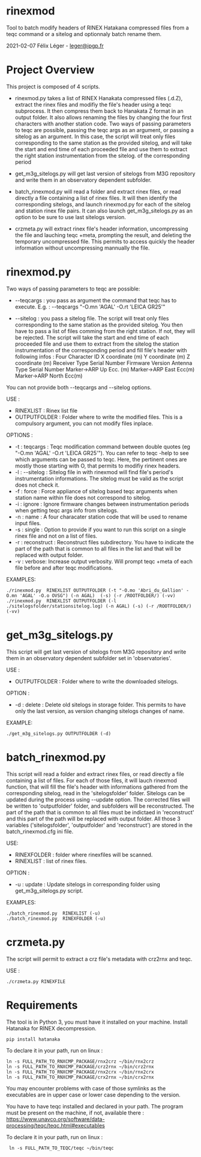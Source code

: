 #  rinexmod

Tool to batch modify headers of RINEX Hatakana compressed files from a teqc command or a sitelog and optionnaly batch rename them.

2021-02-07 Félix Léger - leger@ipgp.fr

# Project Overview

This project is composed of 4 scripts.

* rinexmod.py takes a list of RINEX Hanakata compressed files (.d.Z), extract the rinex files and modifiy the file's header using a teqc subprocess. It then compress them back to Hanakata Z format in an output folder. It also allows renaming the files by changing the four first characters with another station code. Two ways of passing parameters to teqc are possible, passing the teqc args as an argument, or passing a sitelog as an argument. In this case, the script will treat only files corresponding to the same station as the provided sitelog, and will take the start and end time of each proceeded file and use them to extract the right station instrumentation from the sitelog.
of the corresponding period

* get_m3g_sitelogs.py will get last version of sitelogs from M3G repository and write them in an observatory dependent subfolder.

* batch_rinexmod.py will read a folder and extract rinex files, or read directly a file containing a list of rinex files. It will then identify the corresponding sitelogs, and launch rinexmod.py for each of the sitelog and station rinex file pairs. It can also launch get_m3g_sitelogs.py as an option to be sure to use last sitelogs version.

* crzmeta.py will extract rinex file's header information, uncompressing the file and lauching teqc +meta, prompting the result, and deleting the temporary uncompressed file. This permits to access quickly the header information without uncompressing mannually the file.

# rinexmod.py

Two ways of passing parameters to teqc are possible:

* --teqcargs : you pass as argument the command that teqc has to execute.
               E.g. : --teqcargs "-O.mn 'AGAL' -O.rt 'LEICA GR25'"

* --sitelog  : you pass a sitelog file. The script will treat only files corresponding to
               the same station as the provided sitelog. You then have to pass a list
               of files comming from the right station. If not, they will be rejected.
               The script will take the start and end time of each proceeded file
               and use them to extract from the sitelog the station instrumentation
               of the corresponding period and fill file's header with following infos :
                       Four Character ID
                       X coordinate (m)
                       Y coordinate (m)
                       Z coordinate (m)
                       Receiver Type
                       Serial Number
                       Firmware Version
                       Antenna Type
                       Serial Number
                       Marker->ARP Up Ecc. (m)
                       Marker->ARP East Ecc(m)
                       Marker->ARP North Ecc(m)

You can not provide both --teqcargs and --sitelog options.

USE :

* RINEXLIST : Rinex list file
* OUTPUTFOLDER : Folder where to write the modified files. This is a compulsory argument, you can not modify files inplace.

OPTIONS :

* -t : teqcargs :     Teqc modification command between double quotes (eg "-O.mn 'AGAL' -O.rt 'LEICA GR25'"). You can refer to teqc -help to see which arguments can be passed to teqc. Here, the pertinent ones are mostly  those starting with O, that permits to modifiy rinex headers.        
* -l : --sitelog :    Sitelog file in with rinexmod will find file's period's instrumentation informations. The sitelog must be valid as the script does not check it.         
* -f : force :        Force appliance of sitelog based teqc arguments when station name within file does not correspond to sitelog.
* -i : ignore :       Ignore firmware changes between instrumentation periods when getting teqc args info from sitelogs.
* -n : name :         A four characater station code that will be used to rename input files.
* -s : single :       Option to provide if you want to run this script on a single rinex file and not on a list of files.
* -r : reconstruct :  Reconstruct files subdirectory. You have to indicate the part of the path that is common to all files in the list and that will be replaced with output folder.
* -v : verbose:       Increase output verbosity. Will prompt teqc +meta of each file before and after teqc modifications.

EXAMPLES:

	./rinexmod.py  RINEXLIST OUTPUTFOLDER (-t "-O.mo 'Abri_du_Gallion' -O.mn 'AGAL' -O.o OVSG") (-n AGAL)  (-s) (-r /ROOTFOLDER/) (-vv)
	./rinexmod.py  RINEXLIST OUTPUTFOLDER (-l ./sitelogsfolder/stationsitelog.log) (-n AGAL) (-s) (-r /ROOTFOLDER/) (-vv)

# get_m3g_sitelogs.py

This script will get last version of sitelogs from M3G repository and write them in an observatory dependent subfolder set in 'observatories'.

USE :

* OUTPUTFOLDER : Folder where to write the downloaded sitelogs.

OPTION :

* -d : delete : Delete old sitelogs in storage folder. This permits to have only the last version, as version changing sitelogs changes of name.

EXAMPLE:

	./get_m3g_sitelogs.py OUTPUTFOLDER (-d)

# batch_rinexmod.py

This script will read a folder and extract rinex files, or read directly a file containing a list of files. For each of those files, it will lauch rinexmod function, that will fill the file's header with informations gathered from the corresponding sitelog, read in the 'sitelogsfolder' folder.
Sitelogs can be updated during the process using --update option. The corrected files will be written to 'outputfolder' folder, and subfolders will be reconstructed. The part of the path that is common to all files must be indictaed in 'reconstruct' and this part of the path will be replaced with output folder.
All those 3 variables ('sitelogsfolder', 'outputfolder' and 'reconstruct') are stored in the batch_rinexmod.cfg ini file.

USE:

* RINEXFOLDER : folder where rinexfiles will be scanned.
* RINEXLIST : list of rinex files.

OPTION :

* -u : update : Update sitelogs in corresponding folder using get_m3g_sitelogs.py script.

EXAMPLES:

	./batch_rinexmod.py  RINEXLIST (-u)
	./batch_rinexmod.py  RINEXFOLDER (-u)

# crzmeta.py

The script will permit to extract a crz file's metadata with crz2rnx and teqc.

USE :

	./crzmeta.py RINEXFILE

# Requirements

The tool is in Python 3, you must have it installed on your machine. Install Hatanaka for RINEX decompression.

```bash
pip install hatanaka
```

To declare it in your path, run on linux :

	ln -s FULL_PATH_TO_RNXCMP_PACKAGE/rnx2crz ~/bin/rnx2crz
	ln -s FULL_PATH_TO_RNXCMP_PACKAGE/crz2rnx ~/bin/crz2rnx
	ln -s FULL_PATH_TO_RNXCMP_PACKAGE/rnx2crx ~/bin/rnx2crx
	ln -s FULL_PATH_TO_RNXCMP_PACKAGE/crx2rnx ~/bin/crx2rnx

You may encounter problems with case of those symlinks as the executables are in upper case or lower case depending to the version.

You have to have teqc installed and declared in your path. The program must be present on the machine, if not, available there :
https://www.unavco.org/software/data-processing/teqc/teqc.html#executables

To declare it in your path, run on linux :

	 ln -s FULL_PATH_TO_TEQC/teqc ~/bin/teqc
